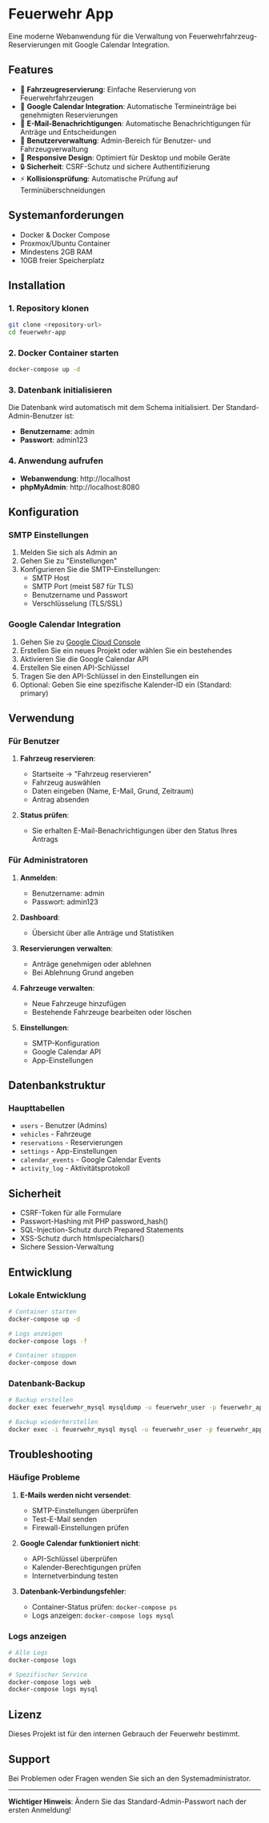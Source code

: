 # Feuerwehr App

Eine moderne Webanwendung für die Verwaltung von Feuerwehrfahrzeug-Reservierungen mit Google Calendar Integration.

## Features

- 🚒 **Fahrzeugreservierung**: Einfache Reservierung von Feuerwehrfahrzeugen
- 📅 **Google Calendar Integration**: Automatische Termineinträge bei genehmigten Reservierungen
- 📧 **E-Mail-Benachrichtigungen**: Automatische Benachrichtigungen für Anträge und Entscheidungen
- 👥 **Benutzerverwaltung**: Admin-Bereich für Benutzer- und Fahrzeugverwaltung
- 📱 **Responsive Design**: Optimiert für Desktop und mobile Geräte
- 🔒 **Sicherheit**: CSRF-Schutz und sichere Authentifizierung
- ⚡ **Kollisionsprüfung**: Automatische Prüfung auf Terminüberschneidungen

## Systemanforderungen

- Docker & Docker Compose
- Proxmox/Ubuntu Container
- Mindestens 2GB RAM
- 10GB freier Speicherplatz

## Installation

### 1. Repository klonen

```bash
git clone <repository-url>
cd feuerwehr-app
```

### 2. Docker Container starten

```bash
docker-compose up -d
```

### 3. Datenbank initialisieren

Die Datenbank wird automatisch mit dem Schema initialisiert. Der Standard-Admin-Benutzer ist:

- **Benutzername**: admin
- **Passwort**: admin123

### 4. Anwendung aufrufen

- **Webanwendung**: http://localhost
- **phpMyAdmin**: http://localhost:8080

## Konfiguration

### SMTP Einstellungen

1. Melden Sie sich als Admin an
2. Gehen Sie zu "Einstellungen"
3. Konfigurieren Sie die SMTP-Einstellungen:
   - SMTP Host
   - SMTP Port (meist 587 für TLS)
   - Benutzername und Passwort
   - Verschlüsselung (TLS/SSL)

### Google Calendar Integration

1. Gehen Sie zu [Google Cloud Console](https://console.developers.google.com/)
2. Erstellen Sie ein neues Projekt oder wählen Sie ein bestehendes
3. Aktivieren Sie die Google Calendar API
4. Erstellen Sie einen API-Schlüssel
5. Tragen Sie den API-Schlüssel in den Einstellungen ein
6. Optional: Geben Sie eine spezifische Kalender-ID ein (Standard: primary)

## Verwendung

### Für Benutzer

1. **Fahrzeug reservieren**:
   - Startseite → "Fahrzeug reservieren"
   - Fahrzeug auswählen
   - Daten eingeben (Name, E-Mail, Grund, Zeitraum)
   - Antrag absenden

2. **Status prüfen**:
   - Sie erhalten E-Mail-Benachrichtigungen über den Status Ihres Antrags

### Für Administratoren

1. **Anmelden**:
   - Benutzername: admin
   - Passwort: admin123

2. **Dashboard**:
   - Übersicht über alle Anträge und Statistiken

3. **Reservierungen verwalten**:
   - Anträge genehmigen oder ablehnen
   - Bei Ablehnung Grund angeben

4. **Fahrzeuge verwalten**:
   - Neue Fahrzeuge hinzufügen
   - Bestehende Fahrzeuge bearbeiten oder löschen

5. **Einstellungen**:
   - SMTP-Konfiguration
   - Google Calendar API
   - App-Einstellungen

## Datenbankstruktur

### Haupttabellen

- `users` - Benutzer (Admins)
- `vehicles` - Fahrzeuge
- `reservations` - Reservierungen
- `settings` - App-Einstellungen
- `calendar_events` - Google Calendar Events
- `activity_log` - Aktivitätsprotokoll

## Sicherheit

- CSRF-Token für alle Formulare
- Passwort-Hashing mit PHP password_hash()
- SQL-Injection-Schutz durch Prepared Statements
- XSS-Schutz durch htmlspecialchars()
- Sichere Session-Verwaltung

## Entwicklung

### Lokale Entwicklung

```bash
# Container starten
docker-compose up -d

# Logs anzeigen
docker-compose logs -f

# Container stoppen
docker-compose down
```

### Datenbank-Backup

```bash
# Backup erstellen
docker exec feuerwehr_mysql mysqldump -u feuerwehr_user -p feuerwehr_app > backup.sql

# Backup wiederherstellen
docker exec -i feuerwehr_mysql mysql -u feuerwehr_user -p feuerwehr_app < backup.sql
```

## Troubleshooting

### Häufige Probleme

1. **E-Mails werden nicht versendet**:
   - SMTP-Einstellungen überprüfen
   - Test-E-Mail senden
   - Firewall-Einstellungen prüfen

2. **Google Calendar funktioniert nicht**:
   - API-Schlüssel überprüfen
   - Kalender-Berechtigungen prüfen
   - Internetverbindung testen

3. **Datenbank-Verbindungsfehler**:
   - Container-Status prüfen: `docker-compose ps`
   - Logs anzeigen: `docker-compose logs mysql`

### Logs anzeigen

```bash
# Alle Logs
docker-compose logs

# Spezifischer Service
docker-compose logs web
docker-compose logs mysql
```

## Lizenz

Dieses Projekt ist für den internen Gebrauch der Feuerwehr bestimmt.

## Support

Bei Problemen oder Fragen wenden Sie sich an den Systemadministrator.

---

**Wichtiger Hinweis**: Ändern Sie das Standard-Admin-Passwort nach der ersten Anmeldung!
